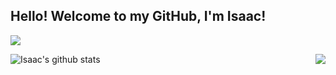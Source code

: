 ## Hello! Welcome to my GitHub, I'm Isaac!

<img align="center" src="https://komarev.com/ghpvc/?username=mrunderoad" />

![Isaac's github stats](https://github-readme-stats.vercel.app/api?username=mrunderoad)
<img align="right" src="https://github-readme-stats.vercel.app/api/top-langs/?username=mrunderoad&theme=synthwave" />